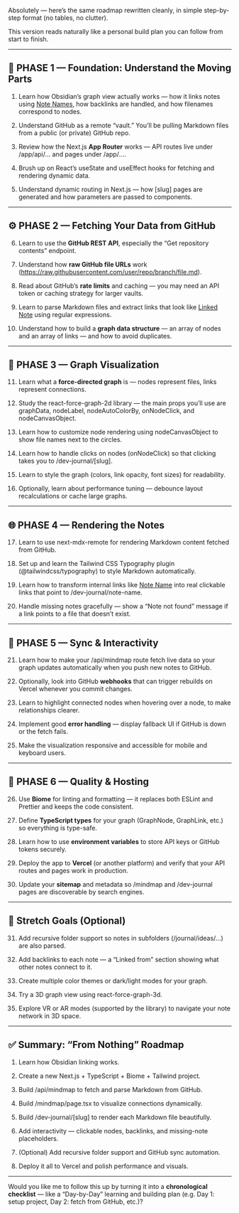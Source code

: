 Absolutely — here’s the same roadmap rewritten cleanly, in simple step-by-step format (no tables, no clutter).

This version reads naturally like a personal build plan you can follow from start to finish.

---

## **🧭 PHASE 1 — Foundation: Understand the Moving Parts**

1. Learn how Obsidian’s graph view actually works — how it links notes using [Note Names](Note%20Names), how backlinks are handled, and how filenames correspond to nodes.
    
2. Understand GitHub as a remote “vault.” You’ll be pulling Markdown files from a public (or private) GitHub repo.
    
3. Review how the Next.js **App Router** works — API routes live under /app/api/... and pages under /app/....
    
4. Brush up on React’s useState and useEffect hooks for fetching and rendering dynamic data.
    
5. Understand dynamic routing in Next.js — how [slug] pages are generated and how parameters are passed to components.
    

---

## **⚙️ PHASE 2 — Fetching Your Data from GitHub**

6. Learn to use the **GitHub REST API**, especially the “Get repository contents” endpoint.
    
7. Understand how **raw GitHub file URLs** work (https://raw.githubusercontent.com/user/repo/branch/file.md).
    
8. Read about GitHub’s **rate limits** and caching — you may need an API token or caching strategy for larger vaults.
    
9. Learn to parse Markdown files and extract links that look like [Linked Note](Linked%20Note) using regular expressions.
    
10. Understand how to build a **graph data structure** — an array of nodes and an array of links — and how to avoid duplicates.
    

---

## **🧠 PHASE 3 — Graph Visualization**

11. Learn what a **force-directed graph** is — nodes represent files, links represent connections.
    
12. Study the react-force-graph-2d library — the main props you’ll use are graphData, nodeLabel, nodeAutoColorBy, onNodeClick, and nodeCanvasObject.
    
13. Learn how to customize node rendering using nodeCanvasObject to show file names next to the circles.
    
14. Learn how to handle clicks on nodes (onNodeClick) so that clicking takes you to /dev-journal/[slug].
    
15. Learn to style the graph (colors, link opacity, font sizes) for readability.
    
16. Optionally, learn about performance tuning — debounce layout recalculations or cache large graphs.
    

---

## **🌐 PHASE 4 — Rendering the Notes**

17. Learn to use next-mdx-remote for rendering Markdown content fetched from GitHub.
    
18. Set up and learn the Tailwind CSS Typography plugin (@tailwindcss/typography) to style Markdown automatically.
    
19. Learn how to transform internal links like [Note Name](Note%20Name) into real clickable links that point to /dev-journal/note-name.
    
20. Handle missing notes gracefully — show a “Note not found” message if a link points to a file that doesn’t exist.
    

---

## **🧩 PHASE 5 — Sync & Interactivity**

21. Learn how to make your /api/mindmap route fetch live data so your graph updates automatically when you push new notes to GitHub.
    
22. Optionally, look into GitHub **webhooks** that can trigger rebuilds on Vercel whenever you commit changes.
    
23. Learn to highlight connected nodes when hovering over a node, to make relationships clearer.
    
24. Implement good **error handling** — display fallback UI if GitHub is down or the fetch fails.
    
25. Make the visualization responsive and accessible for mobile and keyboard users.
    

---

## **🧱 PHASE 6 — Quality & Hosting**

26. Use **Biome** for linting and formatting — it replaces both ESLint and Prettier and keeps the code consistent.
    
27. Define **TypeScript types** for your graph (GraphNode, GraphLink, etc.) so everything is type-safe.
    
28. Learn how to use **environment variables** to store API keys or GitHub tokens securely.
    
29. Deploy the app to **Vercel** (or another platform) and verify that your API routes and pages work in production.
    
30. Update your **sitemap** and metadata so /mindmap and /dev-journal pages are discoverable by search engines.
    

---

## **🧠 Stretch Goals (Optional)**

31. Add recursive folder support so notes in subfolders (/journal/ideas/...) are also parsed.
    
32. Add backlinks to each note — a “Linked from” section showing what other notes connect to it.
    
33. Create multiple color themes or dark/light modes for your graph.
    
34. Try a 3D graph view using react-force-graph-3d.
    
35. Explore VR or AR modes (supported by the library) to navigate your note network in 3D space.
    

---

## **✅ Summary: “From Nothing” Roadmap**

1. Learn how Obsidian linking works.
    
2. Create a new Next.js + TypeScript + Biome + Tailwind project.
    
3. Build /api/mindmap to fetch and parse Markdown from GitHub.
    
4. Build /mindmap/page.tsx to visualize connections dynamically.
    
5. Build /dev-journal/[slug] to render each Markdown file beautifully.
    
6. Add interactivity — clickable nodes, backlinks, and missing-note placeholders.
    
7. (Optional) Add recursive folder support and GitHub sync automation.
    
8. Deploy it all to Vercel and polish performance and visuals.
    

---

Would you like me to follow this up by turning it into a **chronological checklist** — like a “Day-by-Day” learning and building plan (e.g. Day 1: setup project, Day 2: fetch from GitHub, etc.)?